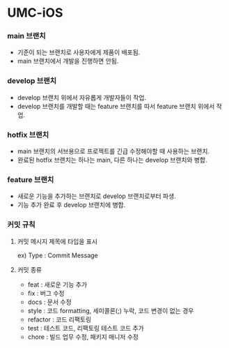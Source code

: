 # UMC-iOS
### main 브랜치

- 기준이 되는 브랜치로 사용자에게 제품이 배포됨.
- main 브랜치에서 개발을 진행하면 안됨.

### develop 브랜치

- develop 브랜치 위에서 자유롭게 개발자들이 작업.
- develop 브랜치를 개발할 때는 feature 브랜치를 따서 feature 브랜치 위에서 작업.

### hotfix 브랜치

- main 브랜치의 서브용으로 프로젝트를 긴급 수정해야할 때 사용하는 브랜치.
- 완료된 hotfix 브랜치는 하나는 main, 다른 하나는 develop 브랜치와 병합.

### feature 브랜치

- 새로운 기능을 추가하는 브랜치로 develop 브랜치로부터 파생.
- 기능 추가 완료 후 develop 브랜치에 병합.

### 커밋 규칙

1. 커밋 메시지 제목에 타입을 표시
    
    ex) Type : Commit Message
    
2. 커밋 종류
    - feat : 새로운 기능 추가
    - fix : 버그 수정
    - docs : 문서 수정
    - style : 코드 formatting, 세미콜론(;) 누락, 코드 변경이 없는 경우
    - refactor : 코드 리팩토링
    - test : 테스트 코드, 리팩토링 테스트 코드 추가
    - chore : 빌드 업무 수정, 패키지 매니저 수정
